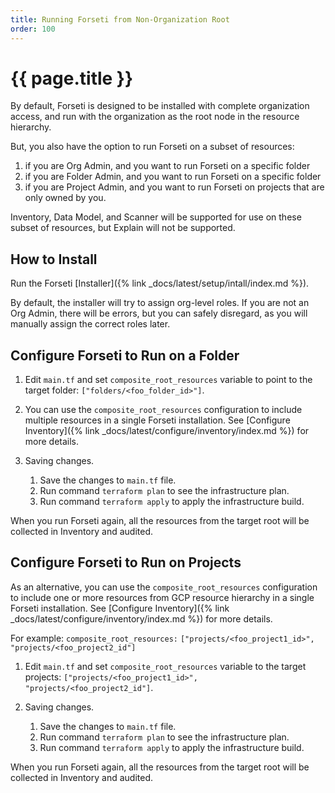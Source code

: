 ```yaml
---
title: Running Forseti from Non-Organization Root
order: 100
---
```


# {{ page.title }}

By default, Forseti is designed to be installed with complete
organization access, and run with the organization as the root node in the
resource hierarchy.

But, you also have the option to run Forseti on a subset of resources:
1. if you are Org Admin, and you want to run Forseti on a specific folder
1. if you are Folder Admin, and you want to run Forseti on a specific folder
1. if you are Project Admin, and you want to run Forseti on projects that are 
only owned by you.

Inventory, Data Model, and Scanner will be supported for use on these subset
of resources, but Explain will not be supported.

## How to Install

Run the Forseti [Installer]({% link _docs/latest/setup/intall/index.md %}).

By default, the installer will try to assign org-level roles. If you are not
an Org Admin, there will be errors, but you can safely disregard, as you will
manually assign the correct roles later.

## Configure Forseti to Run on a Folder

1. Edit `main.tf` and set `composite_root_resources` variable to point to the 
target folder: `["folders/<foo_folder_id>"]`.

1. You can use the `composite_root_resources` configuration to include 
   multiple resources in a single Forseti installation. See [Configure Inventory]({% link _docs/latest/configure/inventory/index.md %})
   for more details.

1. Saving changes.
   1. Save the changes to `main.tf` file.
   1. Run command `terraform plan` to see the infrastructure plan. 
   1. Run command `terraform apply` to apply the infrastructure build.
   
When you run Forseti again, all the resources from the target root
will be collected in Inventory and audited.

## Configure Forseti to Run on Projects

As an alternative, you can use the `composite_root_resources` configuration to 
include one or more resources from GCP resource hierarchy in a single Forseti 
installation.
See [Configure Inventory]({% link _docs/latest/configure/inventory/index.md %})
for more details.

For example: `composite_root_resources:` `["projects/<foo_project1_id>", "projects/<foo_project2_id"]`

1. Edit `main.tf` and set `composite_root_resources` variable to the target 
projects: `["projects/<foo_project1_id>", "projects/<foo_project2_id"]`.

1. Saving changes.
   1. Save the changes to `main.tf` file.
   1. Run command `terraform plan` to see the infrastructure plan. 
   1. Run command `terraform apply` to apply the infrastructure build.

When you run Forseti again, all the resources from the target root
will be collected in Inventory and audited.
